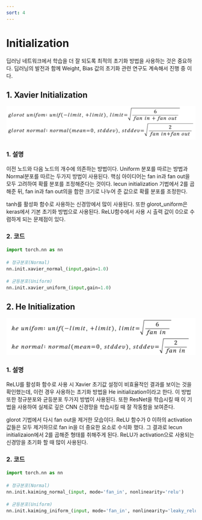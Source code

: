 ```yaml
---
sort: 4
---
```


# Initialization  
딥러닝 네트워크에서 학습을 더 잘 되도록 최적의 초기화 방법을 사용하는 것은 중요하다. 딥러닝의 발전과 함께 Weight, Bias 값의 초기화 관련 연구도 계속해서 진행 중 이다.

## 1. Xavier Initialization  
![xavier](../../static/Initialization/Initialization_xavier.png)    
### 1. 설명
이전 노드와 다음 노드의 개수에 의존하는 방법이다. Uniform 분포를 따르는 방법과 Normal분포를 따르는 두가지 방법이 사용된다. 핵심 아이디어는 fan in과 fan out을 모두 고려하여 확률 분포를 조정해준다는 것이다. lecun initialization 기법에서 2를 곱해준 뒤, fan in과 fan out의을 합한 크기로 나누어 준 값으로 확률 분포를 조정한다.  
    
tanh를 활성화 함수로 사용하는 신경망에서 많이 사용된다. 또한 glorot_uniform은 keras에서 기본 초기화 방법으로 사용된다. ReLU함수에서 사용 시 출력 값이 0으로 수렴하게 되는 문제점이 있다.  

### 2. 코드
```python
import torch.nn as nn

# 정규분포(Normal)
nn.init.xavier_normal_(input,gain=1.0)

# 균등분포(Uniform)
nn.init.xavier_uniform_(input,gain=1.0)
```

## 2. He Initialization  
![He](../../static/Initialization/Initialization_he.png)  
### 1. 설명  
ReLU를 활성화 함수로 사용 시 Xavier 초기값 설정이 비효율적인 결과를 보이는 것을 확인했는데, 이런 경우 사용하는 초기화 방법을 He initialization이라고 한다. 이 방법 또한 정규분포와 균등분포 두가지 방법이 사용된다. 또한 ResNet을 학습시킬 때 이 기법을 사용하여 실제로 깊은 CNN 신경망을 학습시킬 때 잘 작동함을 보여준다.  
    
glorot 기법에서 다시 fan out을 제거한 모습이다. ReLU 함수가 0 이하의 activation 값들은 모두 제거하므로 fan in을 더 중요한 요소로 수식화 했다. 그 결과로 lecun initializaion에서 2를 곱해준 형태를 취해주게 된다. ReLU가 activation으로 사용되는 신경망을 초기화 할 때 많이 사용된다.

### 2. 코드  
```python
import torch.nn as nn

# 정규분포(Normal)
nn.init.kaiming_normal_(input, mode='fan_in', nonlinearity='relu')

# 균등분포(Uniform)
nn.init.kaiming_iniform_(input, mode='fan_in', nonlinearity='leaky_relu')
```